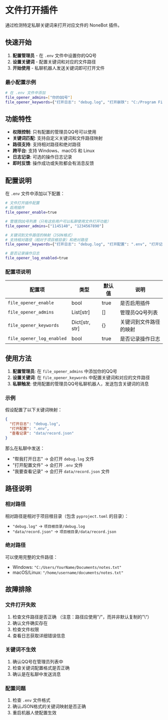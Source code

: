 # 文件打开插件

通过检测特定私聊关键词来打开对应文件的 NoneBot 插件。


## 快速开始

1. **配置管理员** - 在 `.env` 文件中设置你的QQ号
2. **设置关键词** - 配置关键词和对应的文件路径
3. **开始使用** - 私聊机器人发送关键词即可打开文件

### 最小配置示例
```bash
# 在 .env 文件中添加
file_opener_admins=["你的QQ号"]
file_opener_keywords={"打开日志": "debug.log", "打开崩铁": "C:/Program Files/miHoYo Launcher/launcher.exe"}
```

## 功能特性

- **权限控制**: 只有配置的管理员QQ号可以使用
- **关键词匹配**: 支持自定义关键词和文件路径映射
- **路径支持**: 支持相对路径和绝对路径
- **跨平台**: 支持 Windows、macOS 和 Linux
- **日志记录**: 可选的操作日志记录
- **即时反馈**: 操作成功或失败都会有消息反馈

## 配置说明

在 `.env` 文件中添加以下配置：

```bash
# 文件打开插件配置
# 启用插件
file_opener_enable=true

# 管理员QQ号列表（只有这些用户可以私聊使用文件打开功能）
file_opener_admins=["1145140", "1234567890"]

# 关键词到文件路径的映射（JSON格式）
# 支持相对路径（相对于项目根目录）和绝对路径
file_opener_keywords={"打开日志": "debug.log", "打开配置": ".env", "打开记录": "data/record.json", "打开笔记": "C:/Users/YourName/Documents/notes.txt"}

# 是否记录操作日志
file_opener_log_enabled=true
```

### 配置项说明

| 配置项 | 类型 | 默认值 | 说明 |
|--------|------|--------|------|
| `file_opener_enable` | bool | true | 是否启用插件 |
| `file_opener_admins` | List[str] | [] | 管理员QQ号列表 |
| `file_opener_keywords` | Dict[str, str] | {} | 关键词到文件路径的映射 |
| `file_opener_log_enabled` | bool | true | 是否记录操作日志 |

## 使用方法

1. **配置管理员**: 在 `file_opener_admins` 中添加你的QQ号
2. **设置关键词**: 在 `file_opener_keywords` 中配置关键词和对应的文件路径
3. **私聊触发**: 使用配置的管理员QQ号私聊机器人，发送包含关键词的消息

### 示例

假设配置了以下关键词映射：
```json
{
  "打开日志": "debug.log",
  "打开配置": ".env",
  "查看记录": "data/record.json"
}
```

那么在私聊中发送：
- "帮我打开日志" → 会打开 `debug.log` 文件
- "打开配置文件" → 会打开 `.env` 文件  
- "我要查看记录" → 会打开 `data/record.json` 文件

## 路径说明

### 相对路径
相对路径是相对于项目根目录（包含 `pyproject.toml` 的目录）：
- `"debug.log"` → `项目根目录/debug.log`
- `"data/record.json"` → `项目根目录/data/record.json`

### 绝对路径
可以使用完整的文件路径：
- Windows: `"C:/Users/YourName/Documents/notes.txt"`
- macOS/Linux: `"/home/username/documents/notes.txt"`

## 故障排除

### 文件打开失败
1. 检查文件路径是否正确
（注意：路径应使用"/"，而并非默认复制的”\“）
2. 确认文件确实存在
3. 检查文件权限
4. 查看日志获取详细错误信息

### 关键词不生效
1. 确认QQ号在管理员列表中
2. 检查关键词配置格式是否正确
3. 确认是在私聊中发送消息

### 配置问题
1. 检查 `.env` 文件格式
2. 确认JSON格式的关键词映射是否正确
3. 重启机器人使配置生效